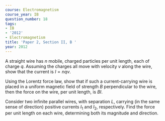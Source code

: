 ```yaml
---
course: Electromagnetism
course_year: IB
question_number: 18
tags:
- IB
- '2012'
- Electromagnetism
title: 'Paper 2, Section II, B '
year: 2012
---
```




A straight wire has $n$ mobile, charged particles per unit length, each of charge $q$. Assuming the charges all move with velocity $v$ along the wire, show that the current is $I=n q v$.

Using the Lorentz force law, show that if such a current-carrying wire is placed in a uniform magnetic field of strength $B$ perpendicular to the wire, then the force on the wire, per unit length, is $B I$.

Consider two infinite parallel wires, with separation $L$, carrying (in the same sense of direction) positive currents $I_{1}$ and $I_{2}$, respectively. Find the force per unit length on each wire, determining both its magnitude and direction.